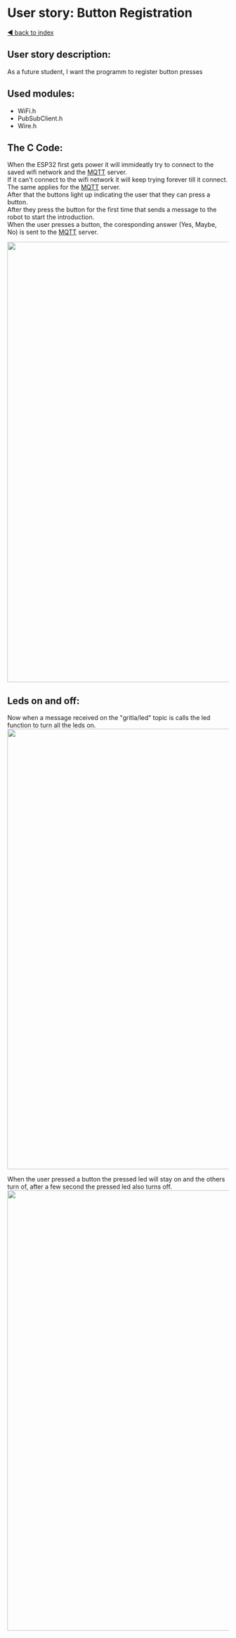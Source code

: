# User story: Button Registration

[◄ back to index](../index.md)

## User story description:
As a future student, I want the programm to register button presses

## Used modules:
- WiFi.h
- PubSubClient.h
- Wire.h

## The C Code:
When the ESP32 first gets power it will immideatly try to connect to the saved wifi network and the [MQTT](../javaClasses/MQTT.md) server. <br>
If it can't connect to the wifi network it will keep trying forever till it connect. The same applies for the [MQTT](../javaClasses/MQTT.md) server. <br>
After that the buttons light up indicating the user that they can press a button. <br>
After they press the button for the first time that sends a message to the robot to start the introduction.<br>
When the user presses a button, the coresponding answer (Yes, Maybe, No) is sent to the [MQTT](../javaClasses/MQTT.md) server.

<img src="../../assets/loopbuttoncode.png" width="1000" >

## Leds on and off:
Now when a message received on the "gritla/led" topic is calls the led function to turn all the leds on.
<img src="../../assets/loopbuttoncoderecieve.png" width="1000" >

When the user pressed a button the pressed led will stay on and the others turn of, after a few second the pressed led also turns off.
<img src="../../assets/loopbuttoncodeleds.png" width="1000" >
